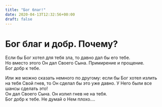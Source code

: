 ```yaml
---
title: "Бог благ!"
date: 2020-04-13T12:32:56+00:00
draft: false
---
```

# Бог благ и добр. Почему?

Если бы Бог хотел для тебя зла, то давно дал бы его тебе.  
Но вместо этого Он дал Своего Сына. Примирение и прощение.  
Бог добр к тебе.

Или же можно сказать немного по другому: если бы Бог хотел излить на тебя Свой гнев, то Он сделал бы это уже давно. У Него были все шансы сделать это!  
Он дал Своего Сына. Он излил гнев не на тебя.  
Бог добр к тебе. Не думай о Нем плохо&#8230;.